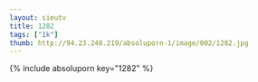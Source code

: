```yaml
--- 
layout: sieutv
title: 1282
tags: ["1k"]
thumb: http://94.23.248.219/absoluporn-1/image/002/1282.jpg
---
```

{% include absoluporn key="1282" %} 
